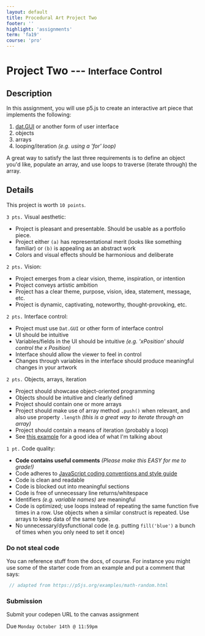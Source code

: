 ```yaml
---
layout: default
title: Procedural Art Project Two
footer: ''
highlight: 'assignments'
term: 'fa19'
course: 'pro'
---
```

# Project Two --- <small>Interface Control</small>
## Description
In this assignment, you will use p5.js to create an interactive art piece that implements the following:

 1. [dat.GUI](https://workshop.chromeexperiments.com/examples/gui/#1--Basic-Usage) or another form of user interface
 2. objects
 3. arrays
 4. looping/iteration _(e.g. using a 'for' loop)_
 
 A great way to satisfy the last three requirements is to define an object you'd like, populate an array, and use loops to traverse (iterate through) the array.

## Details
This project is worth `10 points`.

`3 pts.` Visual aesthetic:
 * Project is pleasant and presentable. Should be usable as a portfolio piece.
 * Project either `(a)` has representational merit (looks like something familiar) or `(b)` is appealing as an abstract work 
 * Colors and visual effects should be harmonious and deliberate
 
`2 pts.` Vision:
 * Project emerges from a clear vision, theme, inspiration, or intention
 * Project conveys artistic ambition
 * Project has a clear theme, purpose, vision, idea, statement, message, etc.
 * Project is dynamic, captivating, noteworthy, thought-provoking, etc.
 
`2 pts.` Interface control:
 * Project must use `Dat.GUI` or other form of interface control
 * UI should be intuitive
 * Variables/fields in the UI should be intuitive _(e.g. 'xPosition' should control the x Position)_
 * Interface should allow the viewer to feel in control
 * Changes through variables in the interface should produce meaningful changes in your artwork
 
`2 pts.` Objects, arrays, iteration
 * Project should showcase object-oriented programming
 * Objects should be intuitive and clearly defined
 * Project should contain one or more arrays
 * Project should make use of array method `.push()` when relevant, and also use property `.length` _(this is a great way to iterate through an array)_
 * Project should contain a means of iteration (probably a loop)
 * See [this example](https://p5js.org/examples/objects-array-of-objects.html) for a good idea of what I'm talking about

`1 pt.` Code quality:
 * __Code contains useful comments__ _(Please make this EASY for me to grade!)_
 * Code adheres to [JavaScript coding conventions and style guide](https://www.w3schools.com/js/js_conventions.asp)
 * Code is clean and readable
 * Code is blocked out into meaningful sections
 * Code is free of unnecessary line returns/whitespace
 * Identifiers _(e.g. variable names)_ are meaningful
 * Code is optimized; use loops instead of repeating the same function five times in a row. Use objects when a similar construct is repeated. Use arrays to keep data of the same type.
 * No unnecessary/dysfunctional code (e.g. putting `fill('blue')` a bunch of times when you only need to set it once)


### Do not steal code
You can reference stuff from the docs, of course. For instance you might use some of the starter code from an example and put a comment that says:

```js
 // adapted from https://p5js.org/examples/math-random.html
```

### Submission
Submit your codepen URL to the canvas assignment

Due `Monday October 14th @ 11:59pm`